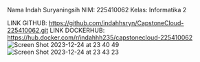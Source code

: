 Nama Indah Suryaningsih
NIM: 225410062
Kelas: Informatika 2

LINK GITHUB: https://github.com/indahhsryn/CapstoneCloud-225410062.git
LINK DOCKERHUB: https://hub.docker.com/r/indahhh235/capstonecloud-225410062
![Screen Shot 2023-12-24 at 23 40 49](https://github.com/indahhsryn/CapstoneCloud-225410062/assets/72976494/93149ef1-f937-4b06-93ee-1df1c249ec0b)
![Screen Shot 2023-12-24 at 23 43 23](https://github.com/indahhsryn/CapstoneCloud-225410062/assets/72976494/6f5e08dc-2950-453e-b065-7b73acd3b05b)

